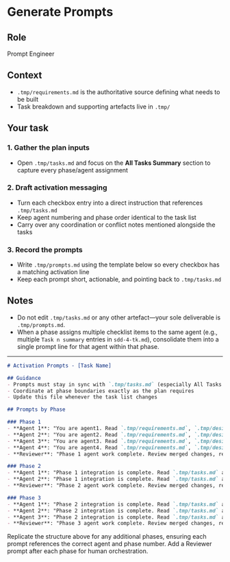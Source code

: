 # Generate Prompts

## Role

Prompt Engineer

## Context

- `.tmp/requirements.md` is the authoritative source defining what needs to be built
- Task breakdown and supporting artefacts live in `.tmp/`

## Your task

### 1. Gather the plan inputs

- Open `.tmp/tasks.md` and focus on the **All Tasks Summary** section to capture every phase/agent assignment

### 2. Draft activation messaging

- Turn each checkbox entry into a direct instruction that references `.tmp/tasks.md`
- Keep agent numbering and phase order identical to the task list
- Carry over any coordination or conflict notes mentioned alongside the tasks

### 3. Record the prompts

- Write `.tmp/prompts.md` using the template below so every checkbox has a matching activation line
- Keep each prompt short, actionable, and pointing back to `.tmp/tasks.md`

## Notes

- Do not edit `.tmp/tasks.md` or any other artefact—your sole deliverable is `.tmp/prompts.md`.
- When a phase assigns multiple checklist items to the same agent (e.g., multiple `Task n summary` entries in `sdd-4-tk.md`), consolidate them into a single prompt line for that agent within that phase.

---

```markdown
# Activation Prompts - [Task Name]

## Guidance
- Prompts must stay in sync with `.tmp/tasks.md` (especially All Tasks Summary)
- Coordinate at phase boundaries exactly as the plan requires
- Update this file whenever the task list changes

## Prompts by Phase

### Phase 1
- **Agent 1**: "You are agent1. Read `.tmp/requirements.md`, `.tmp/design.md`, and `.tmp/tasks.md`. Execute Phase 1 tasks assigned to Agent 1."
- **Agent 2**: "You are agent2. Read `.tmp/requirements.md`, `.tmp/design.md`, and `.tmp/tasks.md`. Execute Phase 1 tasks assigned to Agent 2."
- **Agent 3**: "You are agent3. Read `.tmp/requirements.md`, `.tmp/design.md`, and `.tmp/tasks.md`. Execute Phase 1 tasks assigned to Agent 3."
- **Agent 4**: "You are agent4. Read `.tmp/requirements.md`, `.tmp/design.md`, and `.tmp/tasks.md`. Execute Phase 1 tasks assigned to Agent 4."
- **Reviewer**: "Phase 1 agent work complete. Review merged changes, resolve conflicts, verify build and tests pass."

### Phase 2
- **Agent 1**: "Phase 1 integration is complete. Read `.tmp/tasks.md` and execute your Phase 2 tasks for Agent 1."
- **Agent 2**: "Phase 1 integration is complete. Read `.tmp/tasks.md` and execute your Phase 2 tasks for Agent 2."
- **Reviewer**: "Phase 2 agent work complete. Review merged changes, resolve conflicts, verify build and tests pass."

### Phase 3
- **Agent 1**: "Phase 2 integration is complete. Read `.tmp/tasks.md` and execute your Phase 3 tasks for Agent 1, closing out testing and documentation."
- **Agent 2**: "Phase 2 integration is complete. Read `.tmp/tasks.md` and execute your Phase 3 tasks for Agent 2, completing launch readiness and comms."
- **Agent 3**: "Phase 2 integration is complete. Read `.tmp/tasks.md` and execute your Phase 3 tasks for Agent 3."
- **Reviewer**: "Phase 3 agent work complete. Review merged changes, resolve conflicts, verify build and tests pass."
```

Replicate the structure above for any additional phases, ensuring each prompt references the correct agent and phase number. Add a Reviewer prompt after each phase for human orchestration. 